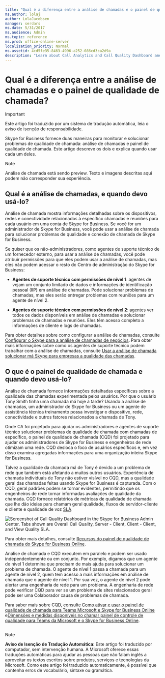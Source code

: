 ```yaml
---
title: "Qual é a diferença entre a análise de chamadas e o painel de qualidade de chamada?"
ms.author: lolaj
author: LolaJacobsen
manager: serdars
ms.date: 5/31/2017
ms.audience: Admin
ms.topic: reference
ms.prod: office-online-server
localization_priority: Normal
ms.assetid: 4cd5fe35-8463-4996-a252-086cd3ca2d9a
description: "Learn about Call Analytics and Call Quality Dashboard and when to use them to monitor and troubleshoot call-quality problems in Skype for Business."
---
```


# Qual é a diferença entre a análise de chamadas e o painel de qualidade de chamada?

> [!IMPORTANT]
> Este artigo foi traduzido por um sistema de tradução automática, leia o aviso de isenção de responsabilidade.  
  
Skype for Business fornece duas maneiras para monitorar e solucionar problemas de qualidade de chamada: análise de chamadas e painel de qualidade de chamada. Este artigo descreve os dois e explica quando usar cada um deles.
  
> [!NOTE]
> Análise de chamada está sendo preview. Texto e imagens descritas aqui podem não corresponder sua experiência. 
  
## Qual é a análise de chamadas, e quando devo usá-lo?

Análise de chamada mostra informações detalhadas sobre os dispositivos, redes e conectividade relacionados à específico chamadas e reuniões para cada usuário em uma conta de Skype for Business. Se você for um administrador de Skype for Business, você pode usar a análise de chamada para solucionar problemas de qualidade e conexão de chamada de Skype for Business.
  
Se quiser que os não-administradores, como agentes de suporte técnico de um fornecedor externo, para usar a análise de chamadas, você pode atribuir permissões para que eles podem usar a análise de chamadas, mas eles não podem acessar o resto do Centro de administração do Skype for Business:
  
- **Agentes de suporte técnico com permissões de nível 1**: agentes de vejam um conjunto limitado de dados e informações de identificação pessoal (IIP) em análise de chamadas. Pode solucionar problemas de chamadas, mas eles serão entregar problemas com reuniões para um agente de nível 2.
    
- **Agentes de suporte técnico com permissões de nível 2**: agentes ver todos os dados disponíveis em análise de chamadas e solucionar problemas de chamadas e reuniões. Eles têm acesso completo a informações de cliente e logs de chamadas.
    
Para obter detalhes sobre como configurar a análise de chamadas, consulte [Configurar o Skype para a análise de chamadas de negócios](set-up-skype-for-business-call-analytics.md). Para obter mais informações sobre como os agentes de suporte técnico podem trabalhar com a análise de chamadas, consulte [Usar a análise de chamada solucionar má Skype para empresas a qualidade das chamadas](use-call-analytics-to-troubleshoot-poor-skype-for-business-call-quality.md).
  
## O que é o painel de qualidade de chamada e quando devo usá-lo?

Análise de chamada fornece informações detalhadas específicas sobre a qualidade das chamadas experimentada pelos usuários. Por que o usuário Tony Smith tinha uma chamada má hoje à tarde? Usando a análise de chamadas, um administrador de Skype for Business ou um agente de assistência técnica treinamento possa investigar o dispositivo, rede, conectividade e outros fatores relacionados a chamada de Tony.
  
Onde CA foi projetado para ajudar os administradores e agentes de suporte técnico solucionar problemas de qualidade de chamada com chamadas de específico, o painel de qualidade de chamada (CQD) foi projetado para ajudar os administradores de Skype for Business e engenheiros de rede otimizam uma rede. CQD desloca o foco de usuários específicos e, em vez disso examina agregadas informações para uma organização inteira Skype for Business.
  
Talvez a qualidade da chamada má de Tony é devido a um problema de rede que também está afetando a muitos outros usuários. Experiência de chamada individuais de Tony não estiver visível no CQD, mas a qualidade geral das chamadas feitas usando Skype for Business é capturada. Com o CQD, geral padrões podem se tornar evidentes, permitindo que os engenheiros de rede tornar informadas avaliações de qualidade da chamada. CQD fornece relatórios de métricas de qualidade de chamada que lhe dão ideias para chamam geral qualidade, fluxos de servidor-cliente e cliente e qualidade de voz [SLA](https://go.microsoft.com/fwlink/p/?linkid=846252).
  
![Screenshot of Call Quality Dashboard in the Skype for Business Admin Center. Tabs shown are Overall Call Quality, Server - Client, Client - Client, and View Quality SLA.](../images/6eaccf99-8ee8-4f99-bdf2-ba1c72471cb9.png)
  
Para obter mais detalhes, consulte [Recursos do painel de qualidade de chamada do Skype for Business Online](turning-on-and-using-call-quality-dashboard-for-microsoft-teams-and-skype-for-bu.md#BKMK_FeaturesOfTheCQD).
  
Análise de chamada e CQD executem em paralelo e podem ser usado independentemente ou em conjunto. Por exemplo, digamos que um agente de nível 1 determina que precisam de mais ajuda para solucionar um problema de chamada. O agente de nível 1 passa a chamada para um agente de nível 2, quem tem acesso a mais informações em análise de chamada que o agente de nível 1. Por sua vez, o agente de nível 2 pode alertar uma engenharia de rede para um problema. A engenharia de rede pode verificar CQD para ver se um problema de sites relacionados geral pode ser uma Colaborador causa de problemas de chamada.
  
Para saber mais sobre CQD, consulte [Como ativar e usar o painel de qualidade de chamada para Teams Microsoft e Skype for Business Online](turning-on-and-using-call-quality-dashboard-for-microsoft-teams-and-skype-for-bu.md) e[Dimensões e medidas disponíveis no chamar painel de controle de qualidade para Teams da Microsoft e o Skype for Business Online](dimensions-and-measures-available-in-call-quality-dashboard-for-microsoft-teams.md).
  
## 
<a name="MT_Footer"> </a>

> [!NOTE]
> **Aviso de Isenção de Tradução Automática**: Este artigo foi traduzido por computador, sem intervenção humana. A Microsoft oferece essas traduções automáticas para ajudar as pessoas que não falam inglês a aproveitar os textos escritos sobre produtos, serviços e tecnologias da Microsoft. Como este artigo foi traduzido automaticamente, é possível que contenha erros de vocabulário, sintaxe ou gramática. 
  

